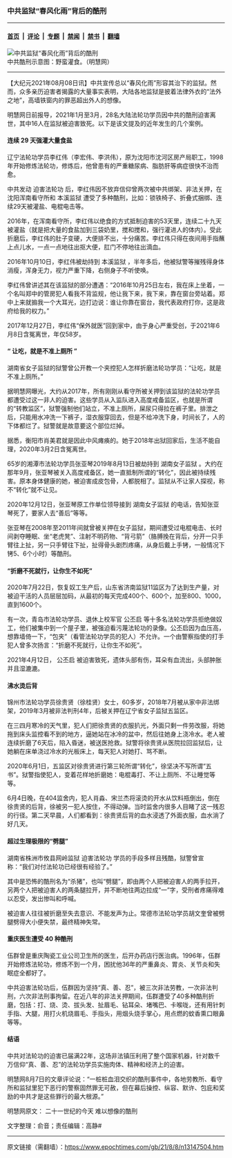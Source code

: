 ### 中共监狱“春风化雨”背后的酷刑

---

#### [首页](../../../..?n13147504) &nbsp;|&nbsp; [评论](../../../../../epoch-comment?n13147504) &nbsp;|&nbsp; [专题](../../../../../epoch-special?n13147504) &nbsp;|&nbsp; [禁闻](../../../../../epoch-news?n13147504) &nbsp;|&nbsp; [禁书](../../../../../books?n13147504) &nbsp;|&nbsp; [翻墙](https://github.com/gfw-breaker/nogfw/blob/master/README.md?n13147504)


<div><img alt="中共监狱“春风化雨”背后的酷刑" class="attachment-djy_600_400 size-djy_600_400 wp-post-image" src="https://i.epochtimes.com/assets/uploads/2021/06/id13029604-A03.jpeg"/>
<div class="caption">
 中共酷刑示意图：野蛮灌食。（明慧网）
</div></div><hr/><div class="post_content" id="artbody" itemprop="articleBody">
 <!-- article content begin -->
 <p>
  【大纪元2021年08月08日讯】中共宣传总以“春风化雨”形容其治下的监狱。然而，众多亲历迫害者揭露的大量事实表明，大陆各地监狱是披着法律外衣的“法外之地”，高墙铁窗内的罪恶超出外人的想像。
 </p>
 <p>
  明慧网日前报导，2021年1月至3月，28名大陆法轮功学员因中共的酷刑迫害离世，其中16人在监狱被迫害致死。以下是该文提及的近年发生的几个案例。
 </p>
 <h4>
  <strong>
   连续
  </strong>
  <strong>
   29
  </strong>
  <strong>
   天强灌大量食盐
  </strong>
 </h4>
 <p>
  辽宁法轮功学员李红伟（李宏伟、李洪伟），原为沈阳市沈河区房产局职工，1998年开始修炼法轮功，修炼后，他曾患有的严重糖尿病、脂肪肝等病症很快不治而愈。
 </p>
 <p>
  中共发动
  <ok href="https://www.epochtimes.com/gb/tag/%E8%BF%AB%E5%AE%B3%E6%B3%95%E8%BD%AE%E5%8A%9F.html">
   迫害法轮功
  </ok>
  后，李红伟因不放弃信仰曾两次被中共绑架、非法关押，在沈阳浑南看守所和
  <ok href="https://www.epochtimes.com/gb/tag/%E6%9C%AC%E6%BA%AA%E7%9B%91%E7%8B%B1.html">
   本溪监狱
  </ok>
  遭受了多种酷刑，比如：锁铁椅子、折叠式捆绑、连续29天被灌盐、电棍电击等。
 </p>
 <p>
  2016年，在浑南看守所，李红伟以绝食的方式抵制迫害的53天里，连续二十九天被灌盐（就是把大量的食盐加到三袋奶里，搅和搅和，强行灌进人的体内）。受此折磨后，李红伟的肚子变硬，大便排不出，十分痛苦。李红伟只得在夜间用手指蘸上点儿水，一点一点地往出抠大便，肛门不停地往出滴血。
 </p>
 <p>
  2016年10月10日，李红伟被劫持到
  <ok href="https://www.epochtimes.com/gb/tag/%E6%9C%AC%E6%BA%AA%E7%9B%91%E7%8B%B1.html">
   本溪监狱
  </ok>
  ，半年多后，他被狱警等摧残得身体消瘦，浑身无力，视力严重下降，右侧身子不听使唤。
 </p>
 <p>
  李红伟曾讲述其在该监狱的部分遭遇：“2016年10月25日左右，我在床上坐着，一个名叫郑中的管房犯人看我不背监规，他让我下来，我下来，靠在窗台旁站着。郑中上来就搧我一个大耳光，边打边说：谁让你靠在窗台，我代表政府打你，这是政府给我的权力。”
 </p>
 <p>
  2017年12月27日，李红伟“保外就医”回到家中，由于身心严重受创，于2021年6月8日含冤离世，年仅58岁。
 </p>
 <h4>
  <strong>
   “
  </strong>
  <strong>
   让吃，就是不准上厕所
  </strong>
  <strong>
   ”
  </strong>
 </h4>
 <p>
  湖南省女子监狱的狱警曾公开教一个夹控犯人怎样折磨法轮功学员：“让吃，就是不准上厕所。”
 </p>
 <p>
  据明慧网曝光，大约从2017年，所有刚刚从看守所被关押到该监狱的法轮功学员都遭受过这一非人的迫害。这些学员从入监队进入高度戒备监区，也就是所谓的“转教监区”，狱警强制他们站立，不准上厕所，屎尿只得拉在裤子里。排泄之后，只能用水冲洗一下裤子，湿衣服穿回去，但是不给冲洗下身，时间长了，人的下体都烂了。狱警就是故意要这个部位烂掉。
 </p>
 <p>
  据悉，衡阳市肖美君就是因此中风瘫痪的。她于2018年出狱回家后，生活不能自理，2020年3月2日含冤离世。
 </p>
 <p>
  65岁的湘潭市法轮功学员张亚琴2019年8月13日被劫持到
  <ok href="https://www.epochtimes.com/gb/tag/%E6%B9%96%E5%8D%97%E5%A5%B3%E5%AD%90%E7%9B%91%E7%8B%B1.html">
   湖南女子监狱
  </ok>
  。大约在那年9月，张亚琴被关入高度戒备区，她一直抵制所谓的“转化”，因此被持续残害。原本身体健康的她，被迫害成皮包骨，人都脱相了。监狱从不让家人探视，称不“转化”就不让见。
 </p>
 <p>
  2020年12月12日，张亚琴原工作单位领导接到
  <ok href="https://www.epochtimes.com/gb/tag/%E6%B9%96%E5%8D%97%E5%A5%B3%E5%AD%90%E7%9B%91%E7%8B%B1.html">
   湖南女子监狱
  </ok>
  的电话，告知张亚琴死了，要家人去“善后”等等。
 </p>
 <p>
  张亚琴在2008年至2011年间就曾被关押在女子监狱，期间遭受过电棍电击、长时间剥夺睡眠、坐“老虎凳”、注射不明药物、“背弓箭”（胳膊挽在背后，分开一只手臂往上扯，另一只手臂往下扯，扯得骨头剧烈疼痛，从身后戴上手铐，一般情况下铐5、6个小时）等酷刑。
 </p>
 <h4>
  <strong>
   “折磨不死就行，让你生不如死”
  </strong>
 </h4>
 <p>
  2020年7月22日，恢复奴工生产后，山东省济南监狱11监区为了达到生产量，对被迫干活的人员层层加码，从最初的每天完成400个、600个，加至800、1000，直到1600个。
 </p>
 <p>
  有一次，青岛市法轮功学员、退休上校军官
  <ok href="https://www.epochtimes.com/gb/tag/%E5%85%AC%E4%B8%95%E5%90%AF.html">
   公丕启
  </ok>
  等十多名法轮功学员拒绝做奴工，他们被集中到一个屋子里，被强迫看污蔑法轮功的录像。公丕启因为血压高，想靠墙倚一下，“包夹”（看管法轮功学员的犯人）不允许。一个由警察指使的打手犯人曾多次扬言：“折磨不死就行，让你生不如死”。
 </p>
 <p>
  2021年4月12日，
  <ok href="https://www.epochtimes.com/gb/tag/%E5%85%AC%E4%B8%95%E5%90%AF.html">
   公丕启
  </ok>
  被迫害致死，遗体头部有伤，耳朵有血流出，头部肿胀并且湿漉漉。
 </p>
 <h4>
  <strong>
   沸水烫后背
  </strong>
 </h4>
 <p>
  锦州市法轮功学员徐贵贤（徐桂贤）女士，60多岁，2018年7月被从家中非法绑架，2019年3月被非法判刑4年，后被关押在辽宁省女子监狱五监区。
 </p>
 <p>
  在三四月寒冷的天气里，犯人们把徐贵贤的衣服扒光，外面只剩一件劳改服，将她拖到床头监控看不到的地方，逼她站在冰冷的盆中，然后往她身上浇冷水。老人被连续折磨了6天后，陷入昏迷，被送医抢救。狱警将徐贵贤从医院拉回监狱后，让她躺在床单浇过冷水的光板床上，每天犯人对她打、骂不断。
 </p>
 <p>
  2020年6月1日，五监区对徐贵贤进行第三轮所谓“转化”，徐坚决不写所谓“五书”。狱警指使犯人，变着花样地折磨她：电棍毒打、不让上厕所、不让睡觉等等。
 </p>
 <p>
  6月4日晚，在404监舍内，犯人肖淼、宋兰杰将滚烫的开水从饮料瓶倒出，倒在徐贵贤的后背，徐被另一犯人按住，不得动弹。当时监舍内很多人目睹了这一残忍的行径。第二天早晨，人们都看到：徐贵贤后背的血水浸透了外面衣服，血水淌了好几天。
 </p>
 <h4>
  <strong>
   超过生理极限的“劈腿”
  </strong>
 </h4>
 <p>
  湖南省株洲市攸县网岭监狱
  <ok href="https://www.epochtimes.com/gb/tag/%E8%BF%AB%E5%AE%B3%E6%B3%95%E8%BD%AE%E5%8A%9F.html">
   迫害法轮功
  </ok>
  学员的手段多样且残酷，狱警曾宣称：“我们对付法轮功已经很有经验了。”
 </p>
 <p>
  其中是恐怖的酷刑名为“杀猪”，也叫“劈腿”，即由两个人把被迫害人的两手拉开，另两个人把被迫害人的两条腿拉开，并不断地往两边拉成“一”字，受刑者疼痛得难以忍受，发出惨叫和呼喊。
 </p>
 <p>
  被迫害人往往被折磨至失去意识、不能发声为止。常德市法轮功学员胡文奎曾被劈腿劈得大小便失禁，最终精神失常。
 </p>
 <h4>
  <strong>
   重庆医生遭受
  </strong>
  <strong>
   40
  </strong>
  <strong>
   种酷刑
  </strong>
 </h4>
 <p>
  伍群曾是重庆陶瓷工业公司卫生所的医生，后开办药店行医治病。1996年，伍群开始修炼法轮功，修炼不到一个月，困扰他36年的严重鼻炎、胃炎、关节炎和失眠症全都好了。
 </p>
 <p>
  中共迫害法轮功后，伍群因为坚持“真、善、忍”，被三次非法劳教，一次非法判刑，六次非法刑事拘留。在近八年的非法关押期间，伍群遭受了40多种酷刑折磨，包括：打、烧、烫、拔头发、扯眉毛、钻耳朵、堵嘴巴、卡喉咙，还有用针刺手指、大腿，用打火机烧眉毛、手指头，用烟头烧手掌心，用点燃的蚊香熏口眼鼻等等。
 </p>
 <h4>
  <strong>
   结语
  </strong>
 </h4>
 <p>
  中共对法轮功的迫害已届满22年，这场非法镇压利用了整个国家机器，针对数千万信仰“真、善、忍”的法轮功学员实施肉体、精神和经济上的迫害。
 </p>
 <p>
  明慧网8月7日的文章评论说：“一桩桩血泪交织的酷刑事件中，各地劳教所、看守所和监狱里犯下恶行的警察固然罪无可赦，但在幕后操控、纵容、默许、包庇和奖励的中共才是这些罪行的最大根源。”
 </p>
 <p>
  明慧网原文：
  <ok href="https://www.minghui.org/mh/articles/2021/8/7/%E4%BA%8C%E5%8D%81%E4%B8%80%E4%B8%96%E7%BA%AA%E7%9A%84%E4%BB%8A%E5%A4%A9-%E9%9A%BE%E4%BB%A5%E6%83%B3%E8%B1%A1%E7%9A%84%E9%85%B7%E5%88%91-429241.html">
   二十一世纪的今天 难以想像的酷刑
  </ok>
 </p>
 <p>
  文字整理：俞音；责任编辑：高静#
 </p>
 <!-- article content end -->
 <div id="below_article_ad">
 </div>
</div>


---

原文链接（需翻墙）：https://www.epochtimes.com/gb/21/8/8/n13147504.htm